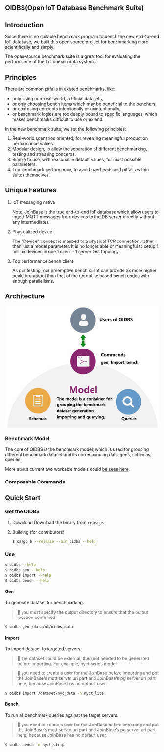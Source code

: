 OIDBS(Open IoT Database Benchmark Suite)
----------------------------------------

## Introduction

Since there is no suitable benchmark program to bench the new end-to-end IoT database, we built this open source project for benchmarking more scientifically and simply.

The open-source benchmark suite is a great tool for evaluating the performance of the IoT domain data systems.

## Principles

There are common pitfalls in existed benchmarks, like:

* only using non-real-world, artificial datasets,
* or only choosing bench items which may be beneficial to the benchers,
* or confusing concepts intentionally or unintentionally,
* or benchmark logics are too deeply bound to specific languages, which makes benchmarks difficult to use or extend.

In the new benchmark suite, we set the following principles:

1. Real-world scenarios oriented, for revealing meaningful production performance values.
2. Modular design, to allow the separation of different benchmarking, testing and stressing concerns.
3. Simple to use, with reasonable default values, for most possible parameters.
4. Top benchmark performance, to avoid overheads and pitfalls within suites themselves.

## Unique Features

1. IoT messaging native

    Note, JoinBase is the true end-to-end IoT database which allow users to ingest MQTT messages from devices to the DB server directly without any intermediates. 

2. Physicalized device

    The "Device" concept is mapped to a physical TCP connection, rather than just a model parameter. It is no longer able or meaningful to setup 1 million devices in one 1 client - 1 server test topology.

3. Top performance bench client

    As our testing, our preemptive bench client can provide 3x more higher peak throughput than that of the goroutine based bench codes with enough parallelisms. 

## Architecture

![OIDBS Architecture](docs/arch.jpg?raw=true "OIDBS Architecture")

### Benchmark Model

The core of OIDBS is the benchmark model, which is used for grouping different benchmark dataset and its corresponding data-gens, schemas, queries.

More about current two workable models could [be seen here](https://joinbase.io/benchmark/#benchmark-model).

### Composable Commands


## Quick Start

### Get the OIDBS

1. Download
    Download the binary from `release`.

2. Building (for contributors)
    ```bash
    $ cargo b --release --bin oidbs --help
    ```

### Use 
```bash
$ oidbs --help 
$ oidbs gen --help
$ oidbs import --help
$ oidbs bench --help
```

#### Gen

To generate dataset for benchmarking.

> :mag_right:  you must specify the output directory to ensure that the output location confirmed

```bash
$ oidbs gen /data/n4/oidbs_data 
```

#### Import

To import dataset to targeted servers.

> :mag_right:  the dataset could be external, then not needed to be generated before importing. For example, nyct series model.

> :mag_right:  you need to create a user for the JoinBase before importing and put the JoinBase's mqtt server uri part and JoinBase's pg server uri part here, because JoinBase has no default user.

```bash
$ oidbs import /dataset/nyc_data -n nyct_lite
```

#### Bench

To run all benchmark queries against the target servers.

> :mag_right:  you need to create a user for the JoinBase before importing and put the JoinBase's mqtt server uri part and JoinBase's pg server uri part here, because JoinBase has no default user.

```bash
$ oidbs bench -n nyct_strip
```
